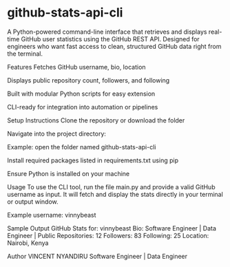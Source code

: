 # github-stats-api-cli
A Python-powered command-line interface that retrieves and displays real-time GitHub user statistics using the GitHub REST API. Designed for engineers who want fast access to clean, structured GitHub data right from the terminal.

Features
Fetches GitHub username, bio, location

Displays public repository count, followers, and following

Built with modular Python scripts for easy extension

CLI-ready for integration into automation or pipelines

Setup Instructions
Clone the repository or download the folder

Navigate into the project directory:

Example: open the folder named github-stats-api-cli

Install required packages listed in requirements.txt using pip

Ensure Python is installed on your machine

Usage
To use the CLI tool, run the file main.py and provide a valid GitHub username as input.
It will fetch and display the stats directly in your terminal or output window.

Example username: vinnybeast

Sample Output
GitHub Stats for: vinnybeast
Bio: Software Engineer | Data Engineer | 
Public Repositories: 12
Followers: 83
Following: 25
Location: Nairobi, Kenya

Author
VINCENT NYANDIRU
Software Engineer | Data Engineer
